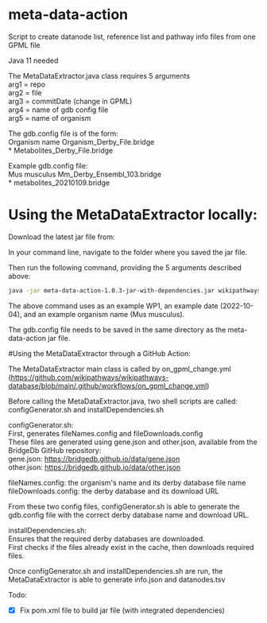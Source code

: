 # meta-data-action
Script to create datanode list, reference list and pathway info files from one GPML file

Java 11 needed

The MetaDataExtractor.java class requires 5 arguments  
arg1 = repo  
arg2 = file  
arg3 = commitDate (change in GPML)  
arg4 = name of gdb config file  
arg5 = name of organism  
  
The gdb.config file is of the form:  
Organism name	Organism_Derby_File.bridge  
\*	Metabolites_Derby_File.bridge  
  
Example gdb.config file:  
Mus musculus	Mm_Derby_Ensembl_103.bridge  
\*	metabolites_20210109.bridge 

# Using the MetaDataExtractor locally:

Download the latest jar file from: 

In your command line, navigate to the folder where you saved the jar file. 

Then run the following command, providing the 5 arguments described above: 

```bash
java -jar meta-data-action-1.0.3-jar-with-dependencies.jar wikipathways/wikipathways-database pathways/WP1/WP1.gpml 2022-10-04 gdb.config Mus musculus
```

The above command uses as an example WP1, an example date (2022-10-04), and an example organism name (Mus musculus). 

The gdb.config file needs to be saved in the same directory as the meta-data-action jar file.

#Using the MetaDataExtractor through a GitHub Action: 
  
The MetaDataExtractor main class is called by on_gpml_change.yml (https://github.com/wikipathways/wikipathways-database/blob/main/.github/workflows/on_gpml_change.yml)  
  
Before calling the MetaDataExtractor.java, two shell scripts are called: configGenerator.sh and installDependencies.sh  
  
configGenerator.sh:  
First, generates fileNames.config and fileDownloads.config  
These files are generated using gene.json and other.json, available from the BridgeDb GitHub repository:  
gene.json: https://bridgedb.github.io/data/gene.json  
other.json: https://bridgedb.github.io/data/other.json  
  
fileNames.config: the organism's name and its derby database file name  
fileDownloads.config: the derby database and its download URL  
  
From these two config files, configGenerator.sh is able to generate the gdb.config file with the correct derby database name and download URL.  
  
installDependencies.sh:  
Ensures that the required derby databases are downloaded.  
First checks if the files already exist in the cache, then downloads required files.  
  
Once configGenerator.sh and installDependencies.sh are run, the MetaDataExtractor is able to generate info.json and datanodes.tsv  
  
Todo:  
- [x] Fix pom.xml file to build jar file (with integrated dependencies)
